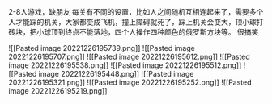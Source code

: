 2-8人游戏，缺朋友
每关有不同的设置，比如人之间随机互相连起来了，需要多个人才能踩的机关，大家都变成飞机，撞上障碍就死了，踩上机关会变大，顶小球打砖块，把小球顶到终点不能落地，四个人操作四种颜色的俄罗斯方块等。
很搞笑

![[Pasted image 20221226195739.png]]
![[Pasted image 20221226195707.png]]
![[Pasted image 20221226195612.png]]
![[Pasted image 20221226195538.png]]
![[Pasted image 20221226195512.png]]
![[Pasted image 20221226195448.png]]
![[Pasted image 20221226195321.png]]
![[Pasted image 20221226195252.png]]
![[Pasted image 20221226195219.png]]